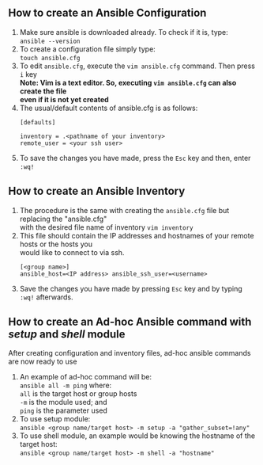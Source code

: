 ## How to create an Ansible Configuration
1. Make sure ansible is downloaded already. To check if it is, type:  
   `ansible --version`
2. To create a configuration file simply type:  
   `touch ansible.cfg`
3. To edit `ansible.cfg`, execute the `vim ansible.cfg` command. Then press `i` key  
   **Note: Vim is a text editor. So, executing `vim ansible.cfg` can also create the file  
   even if it is not yet created**  
4. The usual/default contents of ansible.cfg is as follows:  
   ```shell
   [defaults]  
     
   inventory = .<pathname of your inventory>
   remote_user = <your ssh user>
   ```
5. To save the changes you have made, press the `Esc` key and then, enter `:wq!` 

## How to create an Ansible Inventory
1. The procedure is the same with creating the `ansible.cfg` file but replacing the "ansible.cfg"  
   with the desired file name of inventory
   `vim inventory`
2. This file should contain the IP addresses and hostnames of your remote hosts or the hosts you  
   would like to connect to via ssh.
   ```
   [<group name>]
   ansible_host=<IP address> ansible_ssh_user=<username>
   ```
3. Save the changes you have made by pressing `Esc` key and by typing `:wq!` afterwards.

## How to create an Ad-hoc Ansible command with _setup_ and _shell_ module  
   After creating configuration and inventory files, ad-hoc ansible commands are now ready to use  
1. An example of ad-hoc command will be:  
   ``ansible all -m ping``
   where:  
   `all` is the target host or group hosts   
   `-m` is the module used; and  
   `ping` is the parameter used
2. To use setup module:  
   ``ansible <group name/target host> -m setup -a "gather_subset=!any"``
3. To use shell module, an example would be knowing the hostname of the target host:  
   ``ansible <group name/target host> -m shell -a "hostname"``
